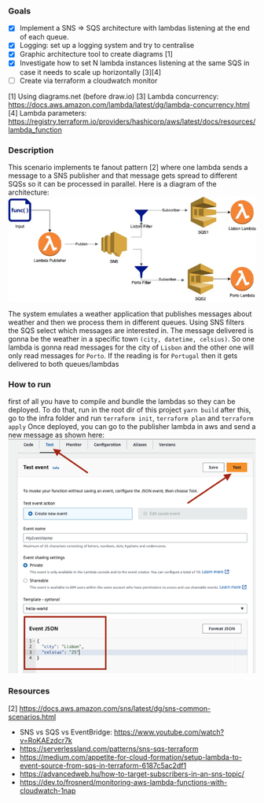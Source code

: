 
### Goals
- [X] Implement a SNS => SQS architecture with lambdas listening at the end of each queue.
- [X] Logging: set up a logging system and try to centralise
- [X] Graphic architecture tool to create diagrams [1]
- [X] Investigate how to set N lambda instances listening at the same SQS in case it needs to scale up horizontally [3][4]
- [ ] Create via terraform a cloudwatch monitor
 
[1] Using diagrams.net (before draw.io)
[3] Lambda concurrency: https://docs.aws.amazon.com/lambda/latest/dg/lambda-concurrency.html
[4] Lambda parameters: https://registry.terraform.io/providers/hashicorp/aws/latest/docs/resources/lambda_function
### Description
This scenario implements te fanout pattern [2] where one lambda sends a message to a SNS publisher and that message gets spread to different SQSs so it can be processed in parallel. Here is a diagram of the architecture:
![](images/diagram_sns_sqs.jpeg)

The system emulates a weather application that publishes messages about weather and then we process them in different queues. Using SNS filters the SQS select which messages are interested in. The message delivered is gonna be the weather in a specific town `(city, datetime, celsius)`.
So one lambda is gonna read messages for the city of `Lisbon` and the other one will only read messages for `Porto`. If the reading is for `Portugal` then it gets delivered to both queues/lambdas



### How to run
first of all you have to compile and bundle the lambdas so they can be deployed. To do that, run in the root dir of this project
`yarn build`
after this, go to the infra folder and run `terraform init`, `terraform plan` and `terraform apply`
Once deployed, you can go to the publisher lambda in aws and send a new message as shown here:
![](images/how_to_test.png)

### Resources
[2] https://docs.aws.amazon.com/sns/latest/dg/sns-common-scenarios.html
- SNS vs SQS vs EventBridge: https://www.youtube.com/watch?v=RoKAEzdcr7k
- https://serverlessland.com/patterns/sns-sqs-terraform
- https://medium.com/appetite-for-cloud-formation/setup-lambda-to-event-source-from-sqs-in-terraform-6187c5ac2df1
- https://advancedweb.hu/how-to-target-subscribers-in-an-sns-topic/
- https://dev.to/frosnerd/monitoring-aws-lambda-functions-with-cloudwatch-1nap
